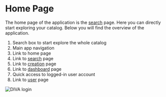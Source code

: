 # Home Page

The home page of the application is the [search](./search.md) page. Here you can directly start exploring your catalog. 
Below you will find the overview of the application.

1. Search box to start explore the whole catalog
2. Main app navigation
3. Link to home page
4. Link to [search](./search.md) page
5. Link to [creation](./ceation.md) page
6. Link to [dashboard](./dashboard.md) page
7. Quick access to logged-in user account
8. Link to [user](./user.md) page

<div class="flex justify-center">
    <img class="rounded-lg" :src="$withBase('/assets/screenshots/home.png')" alt="DIVA login">
</div>
